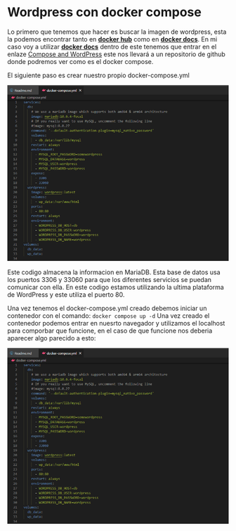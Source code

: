 # Wordpress con docker compose

Lo primero que tenemos que hacer es buscar la imagen de wordpress, esta la podemos encontrar tanto en [**docker hub**](https://hub.docker.com/_/wordpress) como en [**docker docs**](https://docs.docker.com/samples/mariadb/). En mi caso voy a utilizar  [**docker docs**](https://docs.docker.com/samples/mariadb/) dentro de este tenemos que entrar en el enlaze [Compose and WordPress](https://github.com/docker/awesome-compose/tree/master/official-documentation-samples/wordpress/) este nos llevará a un repositorio de github donde podremos ver como es el docker compose.

El siguiente paso es crear nuestro propio docker-compose.yml

![docker-compose.yml](https://github.com/JorgeUsatorre/Wordpress-/blob/main/Captira.png)

Este codigo almacena la informacion en MariaDB. Esta base de datos usa los puertos 3306 y 33060 para que los diferentes servicios se puedan comunicar con ella.
En este codigo estamos utilizando la ultima plataforma de WordPress y este utiliza el puerto 80.

Una vez tenemos el docker-compose.yml creado debemos iniciar un contenedor con el comando: 
`docker compose up -d`
Una vez creado el contenedor podemos entrar en nuesrto navegador y utilizamos el localhost para comporbar que funcione, en el caso de que funcione nos deberia aparecer algo parecido a esto:

![Navegador](https://github.com/JorgeUsatorre/Wordpress-/blob/main/Captira.png)
